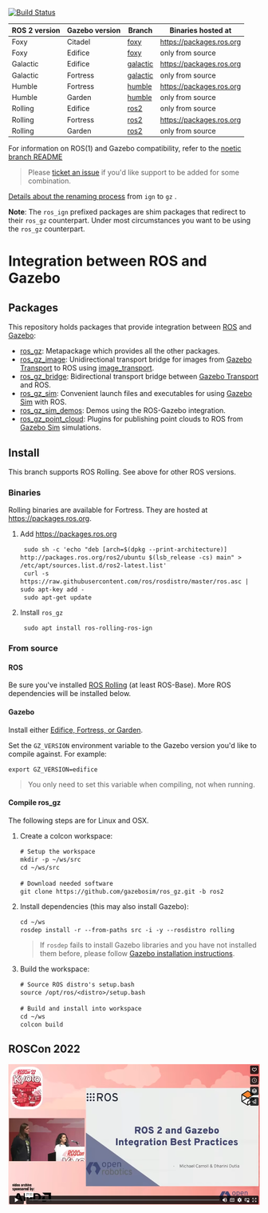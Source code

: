[![Build Status](https://github.com/gazebosim/ros_gz/actions/workflows/ros2-ci.yml/badge.svg?branch=ros2)](https://github.com/gazebosim/ros_gz/actions/workflows/ros2-ci.yml)

ROS 2 version | Gazebo version | Branch | Binaries hosted at
-- | -- | -- | --
Foxy | Citadel | [foxy](https://github.com/gazebosim/ros_gz/tree/foxy) | https://packages.ros.org
Foxy | Edifice | [foxy](https://github.com/gazebosim/ros_gz/tree/foxy) | only from source
Galactic | Edifice | [galactic](https://github.com/gazebosim/ros_gz/tree/galactic) | https://packages.ros.org
Galactic | Fortress | [galactic](https://github.com/gazebosim/ros_gz/tree/galactic) | only from source
Humble | Fortress | [humble](https://github.com/gazebosim/ros_gz/tree/humble) | https://packages.ros.org
Humble | Garden | [humble](https://github.com/gazebosim/ros_gz/tree/humble) | only from source
Rolling | Edifice | [ros2](https://github.com/gazebosim/ros_gz/tree/ros2) | only from source
Rolling | Fortress | [ros2](https://github.com/gazebosim/ros_gz/tree/ros2) | https://packages.ros.org
Rolling | Garden | [ros2](https://github.com/gazebosim/ros_gz/tree/ros2) | only from source

For information on ROS(1) and Gazebo compatibility, refer to the [noetic branch README](https://github.com/gazebosim/ros_gz/tree/noetic)

> Please [ticket an issue](https://github.com/gazebosim/ros_gz/issues/) if you'd like support to be added for some combination.

[Details about the renaming process](README_RENAME.md) from `ign` to `gz` .

**Note**: The `ros_ign` prefixed packages are shim packages that redirect to their `ros_gz` counterpart.
Under most circumstances you want to be using the `ros_gz` counterpart.

# Integration between ROS and Gazebo

## Packages

This repository holds packages that provide integration between
[ROS](http://www.ros.org/) and [Gazebo](https://gazebosim.org):

* [ros_gz](https://github.com/gazebosim/ros_gz/tree/ros2/ros_gz):
  Metapackage which provides all the other packages.
* [ros_gz_image](https://github.com/gazebosim/ros_gz/tree/ros2/ros_gz_image):
  Unidirectional transport bridge for images from
  [Gazebo Transport](https://gazebosim.org/libs/transport)
  to ROS using
  [image_transport](http://wiki.ros.org/image_transport).
* [ros_gz_bridge](https://github.com/gazebosim/ros_gz/tree/ros2/ros_gz_bridge):
  Bidirectional transport bridge between
  [Gazebo Transport](https://gazebosim.org/libs/transport)
  and ROS.
* [ros_gz_sim](https://github.com/gazebosim/ros_gz/tree/ros2/ros_gz_sim):
  Convenient launch files and executables for using
  [Gazebo Sim](https://gazebosim.org/libs/gazebo)
  with ROS.
* [ros_gz_sim_demos](https://github.com/gazebosim/ros_gz/tree/ros2/ros_gz_sim_demos):
  Demos using the ROS-Gazebo integration.
* [ros_gz_point_cloud](https://github.com/gazebosim/ros_gz/tree/ros2/ros_gz_point_cloud):
  Plugins for publishing point clouds to ROS from
  [Gazebo Sim](https://gazebosim.org/libs/gazebo) simulations.

## Install

This branch supports ROS Rolling. See above for other ROS versions.

### Binaries

Rolling binaries are available for Fortress.
They are hosted at https://packages.ros.org.

1. Add https://packages.ros.org

        sudo sh -c 'echo "deb [arch=$(dpkg --print-architecture)] http://packages.ros.org/ros2/ubuntu $(lsb_release -cs) main" > /etc/apt/sources.list.d/ros2-latest.list'
        curl -s https://raw.githubusercontent.com/ros/rosdistro/master/ros.asc | sudo apt-key add -
        sudo apt-get update

1. Install `ros_gz`

        sudo apt install ros-rolling-ros-ign

### From source

#### ROS

Be sure you've installed
[ROS Rolling](https://index.ros.org/doc/ros2/Installation/)
(at least ROS-Base). More ROS dependencies will be installed below.

#### Gazebo

Install either [Edifice, Fortress, or Garden](https://gazebosim.org/docs).

Set the `GZ_VERSION` environment variable to the Gazebo version you'd
like to compile against. For example:

    export GZ_VERSION=edifice

> You only need to set this variable when compiling, not when running.

#### Compile ros_gz

The following steps are for Linux and OSX.

1. Create a colcon workspace:

    ```
    # Setup the workspace
    mkdir -p ~/ws/src
    cd ~/ws/src

    # Download needed software
    git clone https://github.com/gazebosim/ros_gz.git -b ros2
    ```

1. Install dependencies (this may also install Gazebo):

    ```
    cd ~/ws
    rosdep install -r --from-paths src -i -y --rosdistro rolling
    ```

    > If `rosdep` fails to install Gazebo libraries and you have not installed them before, please follow [Gazebo installation instructions](https://gazebosim.org/docs/latest/install).

1. Build the workspace:

    ```
    # Source ROS distro's setup.bash
    source /opt/ros/<distro>/setup.bash

    # Build and install into workspace
    cd ~/ws
    colcon build
    ```

## ROSCon 2022

[![](img/video_img.png)](https://vimeo.com/showcase/9954564/video/767127300)
